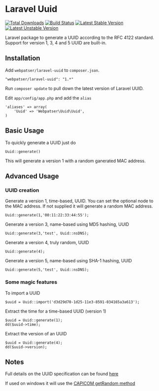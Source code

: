 # Laravel Uuid

[![Total Downloads](https://poser.pugx.org/webpatser/laravel-uuid/downloads.svg)](https://packagist.org/packages/webpatser/laravel-uuid)
[![Build Status](https://secure.travis-ci.org/webpatser/laravel-uuid.png?branch=master)](http://travis-ci.org/webpatser/laravel-uuid)
[![Latest Stable Version](https://poser.pugx.org/webpatser/laravel-uuid/v/stable.svg)](https://packagist.org/packages/webpatser/laravel-uuid)
[![Latest Unstable Version](https://poser.pugx.org/webpatser/laravel-uuid/v/unstable.svg)](https://packagist.org/packages/webpatser/laravel-uuid)


Laravel package to generate a UUID according to the RFC 4122 standard. Support for version 1, 3, 4 and 5 UUID are built-in.


## Installation

Add `webpatser/laravel-uuid` to `composer.json`.

    "webpatser/laravel-uuid": "1.*"
    
Run `composer update` to pull down the latest version of Laravel UUID.

Edit `app/config/app.php` and add the `alias`

    'aliases' => array(
        'Uuid' => 'Webpatser\Uuid\Uuid',
    )

    
## Basic Usage

To quickly generate a UUID just do

	Uuid::generate()
	
This will generate a version 1 with a random ganerated MAC address.

## Advanced Usage

### UUID creation

Generate a version 1, time-based, UUID. You can set the optional node to the MAC address. If not supplied it will generate a random MAC address.

	Uuid::generate(1,'00:11:22:33:44:55');
	
Generate a version 3, name-based using MD5 hashing, UUID

	Uuid::generate(3,'test', Uuid::nsDNS);
	
Generate a version 4, truly random, UUID

	Uuid::generate(4);

Generate a version 5, name-based using SHA-1 hashing, UUID

	Uuid::generate(5,'test', Uuid::nsDNS);
	
### Some magic features

To import a UUID
	
	$uuid = Uuid::import('d3d29d70-1d25-11e3-8591-034165a3a613');
	
Extract the time for a time-based UUID (version 1)

	$uuid = Uuid::generate(1);
	dd($uuid->time);
	
Extract the version of an UUID

	$uuid = Uuid::generate(4);
	dd($uuid->version);

	
## Notes

Full details on the UUID specification can be found [here](http://tools.ietf.org/html/rfc4122)

If used on windows it will use the [CAPICOM getRandom method]('http://msdn.microsoft.com/en-us/library/aa388182(VS.85).aspx')
